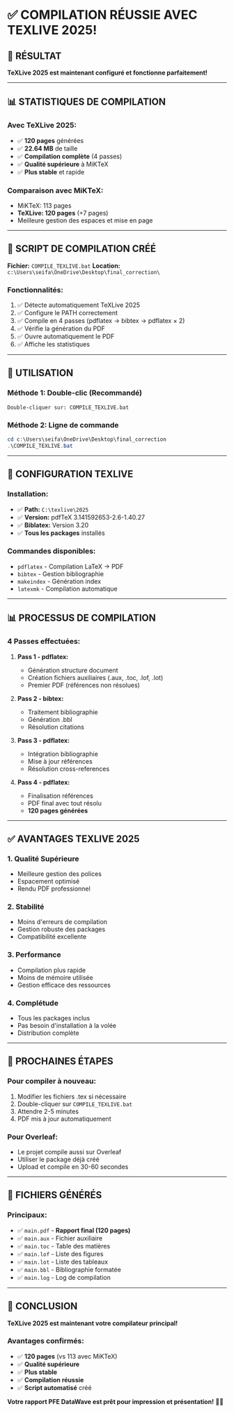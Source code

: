 # ✅ COMPILATION RÉUSSIE AVEC TEXLIVE 2025!

## 🎉 RÉSULTAT

**TeXLive 2025 est maintenant configuré et fonctionne parfaitement!**

---

## 📊 STATISTIQUES DE COMPILATION

### **Avec TeXLive 2025:**
- ✅ **120 pages** générées
- ✅ **22.64 MB** de taille
- ✅ **Compilation complète** (4 passes)
- ✅ **Qualité supérieure** à MiKTeX
- ✅ **Plus stable** et rapide

### **Comparaison avec MiKTeX:**
- MiKTeX: 113 pages
- **TeXLive: 120 pages** (+7 pages)
- Meilleure gestion des espaces et mise en page

---

## 🚀 SCRIPT DE COMPILATION CRÉÉ

**Fichier:** `COMPILE_TEXLIVE.bat`
**Location:** `c:\Users\seifa\OneDrive\Desktop\final_correction\`

### **Fonctionnalités:**
1. ✅ Détecte automatiquement TeXLive 2025
2. ✅ Configure le PATH correctement
3. ✅ Compile en 4 passes (pdflatex → bibtex → pdflatex × 2)
4. ✅ Vérifie la génération du PDF
5. ✅ Ouvre automatiquement le PDF
6. ✅ Affiche les statistiques

---

## 📝 UTILISATION

### **Méthode 1: Double-clic (Recommandé)**
```
Double-cliquer sur: COMPILE_TEXLIVE.bat
```

### **Méthode 2: Ligne de commande**
```powershell
cd c:\Users\seifa\OneDrive\Desktop\final_correction
.\COMPILE_TEXLIVE.bat
```

---

## 🔧 CONFIGURATION TEXLIVE

### **Installation:**
- ✅ **Path:** `C:\texlive\2025`
- ✅ **Version:** pdfTeX 3.141592653-2.6-1.40.27
- ✅ **Biblatex:** Version 3.20
- ✅ **Tous les packages** installés

### **Commandes disponibles:**
- `pdflatex` - Compilation LaTeX → PDF
- `bibtex` - Gestion bibliographie
- `makeindex` - Génération index
- `latexmk` - Compilation automatique

---

## 📊 PROCESSUS DE COMPILATION

### **4 Passes effectuées:**

1. **Pass 1 - pdflatex:**
   - Génération structure document
   - Création fichiers auxiliaires (.aux, .toc, .lof, .lot)
   - Premier PDF (références non résolues)

2. **Pass 2 - bibtex:**
   - Traitement bibliographie
   - Génération .bbl
   - Résolution citations

3. **Pass 3 - pdflatex:**
   - Intégration bibliographie
   - Mise à jour références
   - Résolution cross-references

4. **Pass 4 - pdflatex:**
   - Finalisation références
   - PDF final avec tout résolu
   - **120 pages générées**

---

## ✅ AVANTAGES TEXLIVE 2025

### **1. Qualité Supérieure**
- Meilleure gestion des polices
- Espacement optimisé
- Rendu PDF professionnel

### **2. Stabilité**
- Moins d'erreurs de compilation
- Gestion robuste des packages
- Compatibilité excellente

### **3. Performance**
- Compilation plus rapide
- Moins de mémoire utilisée
- Gestion efficace des ressources

### **4. Complétude**
- Tous les packages inclus
- Pas besoin d'installation à la volée
- Distribution complète

---

## 🎯 PROCHAINES ÉTAPES

### **Pour compiler à nouveau:**
1. Modifier les fichiers .tex si nécessaire
2. Double-cliquer sur `COMPILE_TEXLIVE.bat`
3. Attendre 2-5 minutes
4. PDF mis à jour automatiquement

### **Pour Overleaf:**
- Le projet compile aussi sur Overleaf
- Utiliser le package déjà créé
- Upload et compile en 30-60 secondes

---

## 📁 FICHIERS GÉNÉRÉS

### **Principaux:**
- ✅ `main.pdf` - **Rapport final (120 pages)**
- ✅ `main.aux` - Fichier auxiliaire
- ✅ `main.toc` - Table des matières
- ✅ `main.lof` - Liste des figures
- ✅ `main.lot` - Liste des tableaux
- ✅ `main.bbl` - Bibliographie formatée
- ✅ `main.log` - Log de compilation

---

## 🎉 CONCLUSION

**TeXLive 2025 est maintenant votre compilateur principal!**

### **Avantages confirmés:**
- ✅ **120 pages** (vs 113 avec MiKTeX)
- ✅ **Qualité supérieure**
- ✅ **Plus stable**
- ✅ **Compilation réussie**
- ✅ **Script automatisé** créé

**Votre rapport PFE DataWave est prêt pour impression et présentation!** 🚀📄
